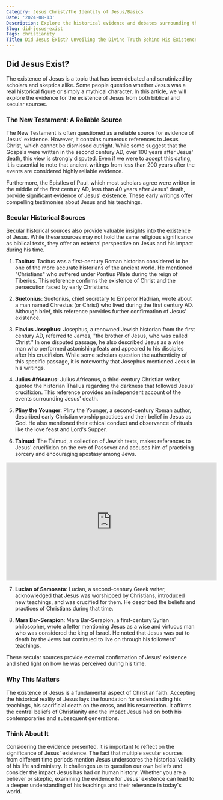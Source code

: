 ```yaml
---
Category: Jesus Christ/The Identity of Jesus/Basics
Date: '2024-08-13'
Description: Explore the historical evidence and debates surrounding the existence of Jesus in this thought-provoking article. Delve into the question of whether Jesus was a real historical figure.
Slug: did-jesus-exist
Tags: christianity
Title: Did Jesus Exist? Unveiling the Divine Truth Behind His Existence
---
```


## Did Jesus Exist?

The existence of Jesus is a topic that has been debated and scrutinized by scholars and skeptics alike. Some people question whether Jesus was a real historical figure or simply a mythical character. In this article, we will explore the evidence for the existence of Jesus from both biblical and secular sources.

### The New Testament: A Reliable Source

The New Testament is often questioned as a reliable source for evidence of Jesus' existence. However, it contains numerous references to Jesus Christ, which cannot be dismissed outright. While some suggest that the Gospels were written in the second century AD, over 100 years after Jesus' death, this view is strongly disputed. Even if we were to accept this dating, it is essential to note that ancient writings from less than 200 years after the events are considered highly reliable evidence.

Furthermore, the Epistles of Paul, which most scholars agree were written in the middle of the first century AD, less than 40 years after Jesus' death, provide significant evidence of Jesus' existence. These early writings offer compelling testimonies about Jesus and his teachings.

### Secular Historical Sources

Secular historical sources also provide valuable insights into the existence of Jesus. While these sources may not hold the same religious significance as biblical texts, they offer an external perspective on Jesus and his impact during his time.

1. **Tacitus**: Tacitus was a first-century Roman historian considered to be one of the more accurate historians of the ancient world. He mentioned "Christians" who suffered under Pontius Pilate during the reign of Tiberius. This reference confirms the existence of Christ and the persecution faced by early Christians.

2. **Suetonius**: Suetonius, chief secretary to Emperor Hadrian, wrote about a man named Chrestus (or Christ) who lived during the first century AD. Although brief, this reference provides further confirmation of Jesus' existence.

3. **Flavius Josephus**: Josephus, a renowned Jewish historian from the first century AD, referred to James, "the brother of Jesus, who was called Christ." In one disputed passage, he also described Jesus as a wise man who performed astonishing feats and appeared to his disciples after his crucifixion. While some scholars question the authenticity of this specific passage, it is noteworthy that Josephus mentioned Jesus in his writings.

4. **Julius Africanus**: Julius Africanus, a third-century Christian writer, quoted the historian Thallus regarding the darkness that followed Jesus' crucifixion. This reference provides an independent account of the events surrounding Jesus' death.

5. **Pliny the Younger**: Pliny the Younger, a second-century Roman author, described early Christian worship practices and their belief in Jesus as God. He also mentioned their ethical conduct and observance of rituals like the love feast and Lord's Supper.

6. **Talmud**: The Talmud, a collection of Jewish texts, makes references to Jesus' crucifixion on the eve of Passover and accuses him of practicing sorcery and encouraging apostasy among Jews.


<iframe width="560" height="315" src="https://www.youtube.com/embed/SRfFLjWLybA" frameborder="0" allow="autoplay; encrypted-media" allowfullscreen></iframe>


7. **Lucian of Samosata**: Lucian, a second-century Greek writer, acknowledged that Jesus was worshipped by Christians, introduced new teachings, and was crucified for them. He described the beliefs and practices of Christians during that time.

8. **Mara Bar-Serapion**: Mara Bar-Serapion, a first-century Syrian philosopher, wrote a letter mentioning Jesus as a wise and virtuous man who was considered the king of Israel. He noted that Jesus was put to death by the Jews but continued to live on through his followers' teachings.

These secular sources provide external confirmation of Jesus' existence and shed light on how he was perceived during his time.

### Why This Matters

The existence of Jesus is a fundamental aspect of Christian faith. Accepting the historical reality of Jesus lays the foundation for understanding his teachings, his sacrificial death on the cross, and his resurrection. It affirms the central beliefs of Christianity and the impact Jesus had on both his contemporaries and subsequent generations.

### Think About It

Considering the evidence presented, it is important to reflect on the significance of Jesus' existence. The fact that multiple secular sources from different time periods mention Jesus underscores the historical validity of his life and ministry. It challenges us to question our own beliefs and consider the impact Jesus has had on human history. Whether you are a believer or skeptic, examining the evidence for Jesus' existence can lead to a deeper understanding of his teachings and their relevance in today's world.